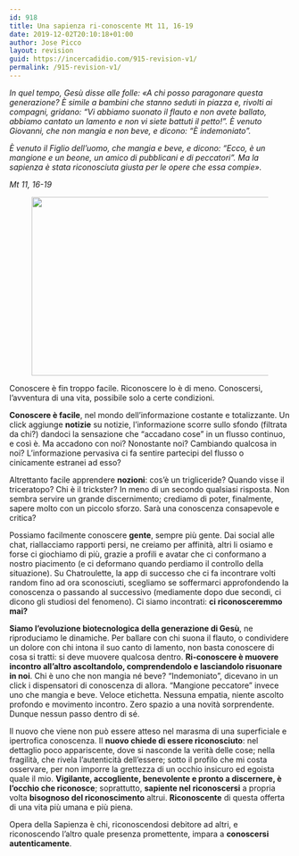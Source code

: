 ```yaml
---
id: 918
title: Una sapienza ri-conoscente Mt 11, 16-19
date: 2019-12-02T20:10:18+01:00
author: Jose Picco
layout: revision
guid: https://incercadidio.com/915-revision-v1/
permalink: /915-revision-v1/
---
```

_In quel tempo, Gesù disse alle folle: «A chi posso paragonare questa generazione? È simile a bambini che stanno seduti in piazza e, rivolti ai compagni, gridano: &#8220;Vi abbiamo suonato il flauto e non avete ballato, abbiamo cantato un lamento e non vi siete battuti il petto!&#8221;. È venuto Giovanni, che non mangia e non beve, e dicono: &#8220;È indemoniato&#8221;._ 

_È venuto il Figlio dell&#8217;uomo, che mangia e beve, e dicono: &#8220;Ecco, è un mangione e un beone, un amico di pubblicani e di peccatori&#8221;. Ma la sapienza è stata riconosciuta giusta per le opere che essa compie»._

<p class="has-text-align-right">
  <em>Mt 11, 16-19</em>
</p><figure class="wp-block-image size-large is-resized">

<img src="https://incercadidio.com/wp-content/uploads/2019/12/Sim2.jpg" alt="" class="wp-image-916" width="581" height="320" srcset="https://incercadidio.com/wp-content/uploads/2019/12/Sim2.jpg 441w, https://incercadidio.com/wp-content/uploads/2019/12/Sim2-300x165.jpg 300w" sizes="(max-width: 581px) 100vw, 581px" /> </figure> 

Conoscere è fin troppo facile. Riconoscere lo è di meno. Conoscersi, l’avventura di una vita, possibile solo a certe condizioni.

**Conoscere è facile**, nel mondo dell’informazione costante e totalizzante. Un click aggiunge **notizie** su notizie, l’informazione scorre sullo sfondo (filtrata da chi?) dandoci la sensazione che “accadano cose” in un flusso continuo, e così è. Ma accadono con noi? Nonostante noi? Cambiando qualcosa in noi? L’informazione pervasiva ci fa sentire partecipi del flusso o cinicamente estranei ad esso? 

Altrettanto facile apprendere **nozioni**: cos’è un trigliceride? Quando visse il triceratopo? Chi è il trickster? In meno di un secondo qualsiasi risposta. Non sembra servire un grande discernimento; crediamo di poter, finalmente, sapere molto con un piccolo sforzo. Sarà una conoscenza consapevole e critica?

Possiamo facilmente conoscere **gente**, sempre più gente. Dai social alle chat, riallacciamo rapporti persi, ne creiamo per affinità, altri li osiamo e forse ci giochiamo di più, grazie a profili e avatar che ci conformano a nostro piacimento (e ci deformano quando perdiamo il controllo della situazione). Su Chatroulette, la app di successo che ci fa incontrare volti random fino ad ora sconosciuti, scegliamo se soffermarci approfondendo la conoscenza o passando al successivo (mediamente dopo due secondi, ci dicono gli studiosi del fenomeno). Ci siamo incontrati: **ci riconosceremmo mai?**

**Siamo l’evoluzione biotecnologica della generazione di Gesù**, ne riproduciamo le dinamiche. Per ballare con chi suona il flauto, o condividere un dolore con chi intona il suo canto di lamento, non basta conoscere di cosa si tratti: si deve muovere qualcosa dentro. **Ri-conoscere è muovere incontro all’altro ascoltandolo, comprendendolo e lasciandolo risuonare in noi**. Chi è uno che non mangia né beve? “Indemoniato”, dicevano in un click i dispensatori di conoscenza di allora. “Mangione peccatore” invece uno che mangia e beve. Veloce etichetta. Nessuna empatia, niente ascolto profondo e movimento incontro. Zero spazio a una novità sorprendente. Dunque nessun passo dentro di sé.

Il nuovo che viene non può essere atteso nel marasma di una superficiale e ipertrofica conoscenza. Il **nuovo chiede di essere riconosciuto**: nel dettaglio poco appariscente, dove si nasconde la verità delle cose; nella fragilità, che rivela l’autenticità dell’essere; sotto il profilo che mi costa osservare, per non imporre la grettezza di un occhio insicuro ed egoista quale il mio. **Vigilante, accogliente, benevolente e pronto a discernere, è l’occhio che riconosce**; soprattutto, **sapiente nel riconoscersi** a propria volta **bisognoso del riconoscimento** altrui. **Riconoscente** di questa offerta di una vita più umana e più piena.

Opera della Sapienza è chi, riconoscendosi debitore ad altri, e riconoscendo l’altro quale presenza promettente, impara a **conoscersi autenticamente**.